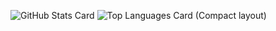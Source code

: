
![GitHub Stats Card](https://github-readme-stats.vercel.app/api?username=k-mrm&count_private=true)
![Top Languages Card (Compact layout)](https://github-readme-stats.vercel.app/api/top-langs/?username=k-mrm&layout=compact)
